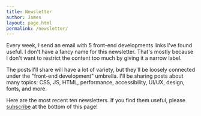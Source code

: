 ```yaml
---
title: Newsletter
author: James
layout: page.html
permalink: /newsletter/
---
```

Every week, I send an email with 5 front-end developments links I've found useful. I don't have a fancy name for this newsletter. That's mostly because I don't want to restrict the content too much by giving it a narrow label.

The posts I'll share will have a lot of variety, but they'll be loosely connected under the "front-end development" umbrella. I'll be sharing posts about many topics: CSS, JS, HTML, performance, accessibility, UI/UX, design, fonts, and more.

Here are the most recent ten newsletters. If you find them useful, please [subscribe](#mc_embed_signup) at the bottom of this page!

<div id="mailchimp-archive"><script language="javascript" src="//jdsteinbach.us7.list-manage.com/generate-js/?u=e06400c5106eb26339f4a0aea&fid=11049&show=10" type="text/javascript"></script></div>
